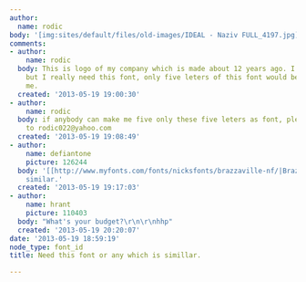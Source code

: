 ```yaml
---
author:
  name: rodic
body: '[img:sites/default/files/old-images/IDEAL - Naziv FULL_4197.jpg]'
comments:
- author:
    name: rodic
  body: This is logo of my company which is made about 12 years ago. I only have image,
    but I really need this font, only five leters of this font would be enough for
    me.
  created: '2013-05-19 19:00:30'
- author:
    name: rodic
  body: if anybody can make me five only these five leters as font, please send me
    to rodic022@yahoo.com
  created: '2013-05-19 19:08:49'
- author:
    name: defiantone
    picture: 126244
  body: '[[http://www.myfonts.com/fonts/nicksfonts/brazzaville-nf/|Brazzaville]] is
    similar.'
  created: '2013-05-19 19:17:03'
- author:
    name: hrant
    picture: 110403
  body: "What's your budget?\r\n\r\nhhp"
  created: '2013-05-19 20:20:07'
date: '2013-05-19 18:59:19'
node_type: font_id
title: Need this font or any which is simillar.

---
```

